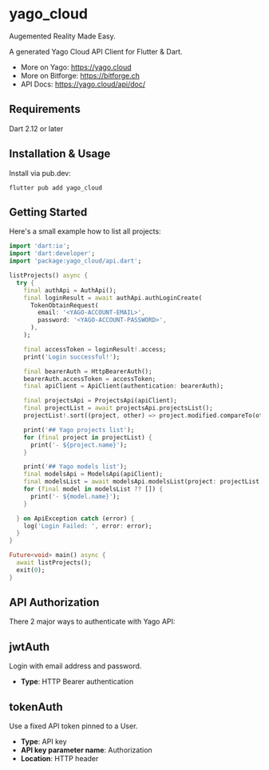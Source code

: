 # yago_cloud

Augemented Reality Made Easy.

A generated Yago Cloud API Client for Flutter & Dart.

- More on Yago: https://yago.cloud
- More on Bitforge: https://bitforge.ch
- API Docs: https://yago.cloud/api/doc/

## Requirements

Dart 2.12 or later

## Installation & Usage

Install via pub.dev:

```
flutter pub add yago_cloud
```

## Getting Started

Here's a small example how to list all projects:

```dart
import 'dart:io';
import 'dart:developer';
import 'package:yago_cloud/api.dart';

listProjects() async {
  try {
    final authApi = AuthApi();
    final loginResult = await authApi.authLoginCreate(
      TokenObtainRequest(
        email: '<YAGO-ACCOUNT-EMAIL>',
        password: '<YAGO-ACCOUNT-PASSWORD>',
      ),
    );

    final accessToken = loginResult!.access;
    print('Login successful!');

    final bearerAuth = HttpBearerAuth();
    bearerAuth.accessToken = accessToken;
    final apiClient = ApiClient(authentication: bearerAuth);

    final projectsApi = ProjectsApi(apiClient);
    final projectList = await projectsApi.projectsList();
    projectList!.sort((project, other) => project.modified.compareTo(other.modified));

    print('## Yago projects list');
    for (final project in projectList) {
      print('- ${project.name}');
    }

    print('## Yago models list');
    final modelsApi = ModelsApi(apiClient);
    final modelsList = await modelsApi.modelsList(project: projectList.first.id);
    for (final model in modelsList ?? []) {
      print('- ${model.name}');
    }

  } on ApiException catch (error) {
    log('Login Failed: ', error: error);
  }
}

Future<void> main() async {
  await listProjects();
  exit(0);
}
```

## API Authorization

There 2 major ways to authenticate with Yago API:

## jwtAuth

Login with email address and password.

- **Type**: HTTP Bearer authentication

## tokenAuth

Use a fixed API token pinned to a User.

- **Type**: API key
- **API key parameter name**: Authorization
- **Location**: HTTP header
